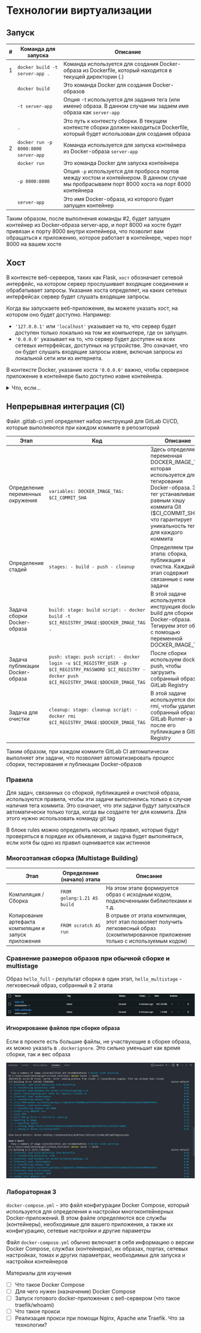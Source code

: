 # Технологии виртуализации

## Запуск

| # | Команда для запуска | Описание |
|---|---|---|
| 1 | `docker build -t server-app .` | Команда используется для создания Docker-образа из Dockerfile, который находится в текущей директории (.) |
|  | `docker build` |  Это команда Docker для создания Docker-образов |
|  | `-t server-app` | Опция -t используется для задания тега (или имени) образа. В данном случае мы задаем имя образа как `server-app` |
|  | `.` | Это путь к контексту сборки. В текущем контексте сборки должен находиться Dockerfile, который будет использован для создания образа |
| 2 | `docker run -p 8000:8000 server-app` | Команда используется для запуска контейнера из Docker-образа `server-app` |
|  | `docker run` | Это команда Docker для запуска контейнера |
|  | `-p 8000:8000` |  Опция `-p` используется для проброса портов между хостом и контейнером. В данном случае мы пробрасываем порт 8000 хоста на порт 8000 контейнера |
|  | `server-app` | Это имя Docker-образа, из которого будет запущен контейнер |

Таким образом, после выполнения команды #2, будет запущен контейнер из Docker-образа server-app, и порт 8000 на хосте будет привязан к порту 8000 внутри контейнера, что позволит вам обращаться к приложению, которое работает в контейнере, через порт 8000 на вашем хосте

## Хост

В контексте веб-серверов, таких как Flask, `хост` обозначает сетевой интерфейс, на котором сервер прослушивает входящие соединения и обрабатывает запросы. Указание хоста определяет, на каких сетевых интерфейсах сервер будет слушать входящие запросы.

Когда вы запускаете веб-приложение, вы можете указать хост, на котором оно будет доступно. Например:

+ `'127.0.0.1'` или `'localhost'` указывает на то, что сервер будет доступен только локально на том же компьютере, где он запущен.
+ `'0.0.0.0'` указывает на то, что сервер будет доступен на всех сетевых интерфейсах, доступных на устройстве. Это означает, что он будет слушать входящие запросы извне, включая запросы из локальной сети или из интернета.

В контексте Docker, указание хоста `'0.0.0.0'` важно, чтобы серверное приложение в контейнере было доступно извне контейнера.

<details>
<summary>Что, если...</summary>

Если запустить серверное приложение на базе Flask в Docker контейнере и не указать `host='0.0.0.0'`, Flask по умолчанию будет прослушивать только локальный IP-адрес контейнера. Это означает, что Flask приложение будет доступно только внутри контейнера и не будет доступно извне.

Для того чтобы Flask приложение было доступно извне контейнера, например, для обработки входящих запросов из интернета или из других контейнеров в той же сети, нужно явно указать host='0.0.0.0', чтобы Flask прослушивал все сетевые интерфейсы в контейнере.

</details>

## Непрерывная интеграция (CI)

Файл .gitlab-ci.yml определяет набор инструкций для GitLab CI/CD, которые выполняются при каждом коммите в репозиторий

| Этап | Код                                                                                                                                                      | Описание                                                                                                                                                                                                                     |
|-|----------------------------------------------------------------------------------------------------------------------------------------------------------|------------------------------------------------------------------------------------------------------------------------------------------------------------------------------------------------------------------------------|
|Определение переменных окружения| `variables: DOCKER_IMAGE_TAG: $CI_COMMIT_SHA`                                                                                                            | Здесь определяется переменная DOCKER_IMAGE_TAG, которая используется для тегирования Docker-образа. Этот тег устанавливается равным хэшу коммита Git ($CI_COMMIT_SHA), что гарантирует уникальность тега для каждого коммита |
|Определение стадий| `stages: - build - push - cleanup`                                                                                                                       | Определяем три этапа: сборка, публикация и очистка. Каждый этап содержит связанные с ним задачи                                                                                                                              |
|Задача сборки Docker-образа| `build: stage: build script: - docker build -t $CI_REGISTRY_IMAGE:$DOCKER_IMAGE_TAG .`                                                                   | В этой задаче используется инструкция docker build для сборки Docker-образа. Тегируем этот образ с помощью переменной DOCKER_IMAGE_TAG                                                                                       |
|Задача публикации Docker-образа| `push: stage: push script: - docker login -u $CI_REGISTRY_USER -p $CI_REGISTRY_PASSWORD $CI_REGISTRY - docker push $CI_REGISTRY_IMAGE:$DOCKER_IMAGE_TAG` | После сборки используем docker push, чтобы загрузить собранный образ в GitLab Registry                                                                                                                                       |
|Задача для очистки| `cleanup: stage: cleanup script: - docker rmi $CI_REGISTRY_IMAGE:$DOCKER_IMAGE_TAG`| В этой задаче используется docker rmi, чтобы удалить собранный образ с GitLab Runner-а после его публикации в GitLab Registry|

Таким образом, при каждом коммите GitLab CI автоматически выполняет эти задачи, что позволяет автоматизировать процесс сборки, тестирования и публикации Docker-образов

### Правила
Для задач, связанных со сборкой, публикацией и очисткой образа, используются правила, чтобы эти задачи выполнялись только в случае наличия тега коммита. Это означает, что эти задачи будут запускаться автоматически только тогда, когда вы создаете тег для коммита. Для этого нужно использовать команду git tag

В блоке rules можно определить несколько правил, которые будут проверяться в порядке их объявления, и задача будет выполняться, если хотя бы одно из правил оценивается как истинное

### Многоэтапная сборка (Multistage Building)

| Этап                                                 | Определение (начало) этапа | Описание                                                                                                                                                  |
|------------------------------------------------------|----------------------------|-----------------------------------------------------------------------------------------------------------------------------------------------------------|
| Компиляция / Сборка                                  | `FROM golang:1.21 AS build`        | На этом этапе формируется образ с исходным кодом, подключенными библиотеками и т.д.                                                                       |
| Копирование артефакта компиляции и запуск приложения | `FROM scratch AS run`       | В отрыве от этапа компиляции, этот этап позволяет получить легковесный образ (скомпилированное приложение только с используемым кодом) |

### Сравнение размеров образов при обычной сборке и multistage

Образ `hello_full` - результат сборки в один этап, `hello_multistage` - легковесный образ, собранный в 2 этапа

![Сравнение размеров образов](/doc/compare_image_size.png)

#### Игнорирование файлов при сборке образа

Если в проекте есть большие файлы, не участвующие в сборке образа, их можно указать в `.dockerignore`. Это сильно уменьшит как время сборки, так и вес образа

![Сравнение времени сборки](/doc/compare_build_time.png)

### Лабораторная 3

`docker-compose.yml` - это файл конфигурации Docker Compose, который используется для определения и настройки многоконтейнерных Docker-приложений. В этом файле определяются все службы (контейнеры), необходимые для вашего приложения, а также их конфигурацию, сетевые настройки и другие параметры

Файл `docker-compose.yml` обычно включает в себя информацию о версии Docker Compose, службах (контейнерах), их образах, портах, сетевых настройках, томах и других параметрах, необходимых для запуска и настройки контейнеров

Материалы для изучения
- [ ] Что такое Docker Compose
- [ ] Для чего нужен (назначение) Docker Compose
- [ ] Запуск готового docker-приложения с веб-сервером (что такое traefik/whoami)
- [ ] Что такое прокси
- [ ] Реализация прокси при помощи Nginx, Apache или Traefik. Что за технологии?